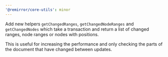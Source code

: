 ```yaml
---
'@remirror/core-utils': minor
---
```


Add new helpers `getChangedRanges`, `getChangedNodeRanges` and `getChangedNodes` which take a transaction and return a list of changed ranges, node ranges or nodes with positions.

This is useful for increasing the performance and only checking the parts of the document that have changed between updates.
